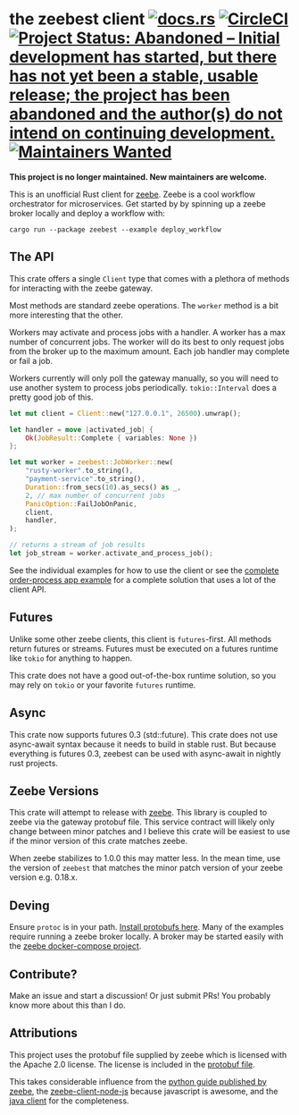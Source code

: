 # the zeebest client [![docs.rs](https://docs.rs/zeebest/badge.svg)](https://docs.rs/zeebest) [![CircleCI](https://circleci.com/gh/xmclark/zeebest.svg?style=svg)](https://circleci.com/gh/xmclark/zeebest) [![Project Status: Abandoned – Initial development has started, but there has not yet been a stable, usable release; the project has been abandoned and the author(s) do not intend on continuing development.](https://www.repostatus.org/badges/latest/abandoned.svg)](https://www.repostatus.org/#abandoned)[![Maintainers Wanted](https://img.shields.io/badge/maintainers-wanted-blue.svg)](https://github.com/pickhardt/maintainers-wanted)

__This project is no longer maintained. New maintainers are welcome.__


This is an unofficial Rust client for [zeebe][zeebe]. Zeebe is a cool workflow orchestrator for microservices. 
Get started by by spinning up a zeebe broker locally and deploy a workflow with: 

`cargo run --package zeebest --example deploy_workflow`

## The API

This crate offers a single `Client` type that comes with a plethora of methods for interacting with the zeebe gateway.

Most methods are standard zeebe operations. The `worker` method is a bit more interesting that the other. 

Workers may activate and process jobs with a handler. A worker has a max number of concurrent jobs. The worker will do 
its best to only request jobs from the broker up to the maximum amount. Each job handler may complete or fail a job.

Workers currently will only poll the gateway manually, so you will need to use another system to process jobs periodically. 
`tokio::Interval` does a pretty good job of this.

```rust
let mut client = Client::new("127.0.0.1", 26500).unwrap();

let handler = move |activated_job| { 
    Ok(JobResult::Complete { variables: None })
};

let mut worker = zeebest::JobWorker::new(
    "rusty-worker".to_string(),
    "payment-service".to_string(),
    Duration::from_secs(10).as_secs() as _,
    2, // max number of concurrent jobs
    PanicOption::FailJobOnPanic,
    client,
    handler,
);

// returns a stream of job results
let job_stream = worker.activate_and_process_job();
```

See the individual examples for how to use the client or see the [complete order-process app example][order_process] for 
a complete solution that uses a lot of the client API. 

## Futures

Unlike some other zeebe clients, this client is `futures`-first. All methods return futures or streams. 
Futures must be executed on a futures runtime like `tokio` for anything to happen. 

This crate does not have a good out-of-the-box runtime solution, so you may rely on `tokio` or your favorite `futures` runtime. 

## Async

This crate now supports futures 0.3 (std::future). This crate does not use async-await syntax because it needs to build 
in stable rust. But because everything is futures 0.3, zeebest can be used with async-await in nightly rust projects.

## Zeebe Versions

This crate will attempt to release with [zeebe][zeebe]. This library is coupled to zeebe via the gateway protobuf file. 
This service contract will likely only change between minor patches and I believe this crate will be easiest to use
if the minor version of this crate matches zeebe. 

When zeebe stabilizes to 1.0.0 this may matter less. In the mean time, use the version of `zeebest`
that matches the minor patch version of your zeebe version e.g. 0.18.x. 

## Deving

Ensure `protoc` is in your path. [Install protobufs here][protobuf]. Many of the examples require running a
zeebe broker locally. A broker may be started easily with the [zeebe docker-compose project][docker_compose].


## Contribute?

Make an issue and start a discussion! Or just submit PRs! You probably know more about this than I do.

## Attributions

This project uses the protobuf file supplied by zeebe which is licensed with the Apache 2.0 license.
The license is included in the [protobuf file][zeebe_proto].

This takes considerable influence from the [python guide published by zeebe][grpc_python], the 
[zeebe-client-node-js][zeebe_client_node_js] because javascript is awesome, and the [java client][java_client] for 
the completeness. 

[zeebe]: https://zeebe.io/
[protobuf]: https://github.com/protocolbuffers/protobuf/releases
[grpc_python]: https://zeebe.io/blog/2018/11/grpc-generating-a-zeebe-python-client/
[zeebe_client_node_js]: https://github.com/CreditSenseAU/zeebe-client-node-js
[zeebe_proto]: proto/gateway.proto
[docker_compose]: https://github.com/zeebe-io/zeebe-docker-compose
[java_client]: https://github.com/zeebe-io/zeebe/tree/develop/clients/java/src/main/java/io/zeebe/client
[order_process]: examples/order_process_app.rs
